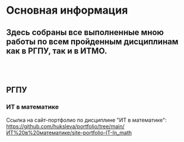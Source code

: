 # Основная информация
## Здесь собраны все выполненные мною работы по всем пройденным дисциплинам как в РГПУ, так и в ИТМО.
<br></br>
## РГПУ
### ИТ в математике
Ссылка на сайт-портфолио по дисциплине "ИТ в математике":
https://github.com/huksleva/portfolio/tree/main/ИТ%20в%20математике/site-portfolio-IT-In_math
